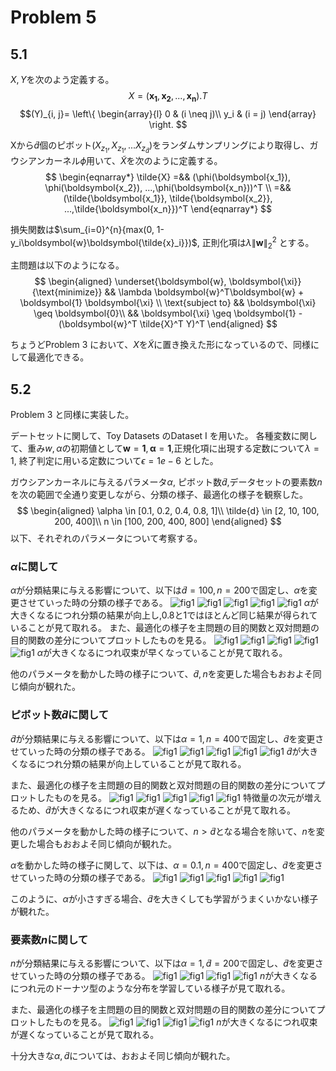 # Problem 5

## 5.1
$X, Y$を次のよう定義する。
$$X=(\boldsymbol{x_1}, \boldsymbol{x_2}, ... ,\boldsymbol{x_n}).T$$
$$(Y)_{i, j}= \left\{
    \begin{array}{l}
       0  & (i \neq j)\\
       y_i & (i = j)
    \end{array}
  \right. $$

Xから$\tilde{d}$個のピボット$(X_{z_1}, X_{z_1}, ...X_{z_{\tilde{d}}})$をランダムサンプリングにより取得し、ガウシアンカーネル$\phi$用いて、$\tilde{X}$を次のように定義する。
$$
\begin{eqnarray*}
\tilde{X} =&& (\phi(\boldsymbol{x_1}), \phi(\boldsymbol{x_2}), ...,\phi(\boldsymbol{x_n}))^T \\
 =&& (\tilde{\boldsymbol{x_1}}, \tilde{\boldsymbol{x_2}}, ...,\tilde{\boldsymbol{x_n}})^T
\end{eqnarray*}
$$

損失関数は$\sum_{i=0}^{n}{max(0, 1-y_i\boldsymbol{w}\boldsymbol{\tilde{x}_i}})$, 正則化項は$\lambda \|\boldsymbol{w}\|_2^2$ とする。

主問題は以下のようになる。
$$
\begin{aligned}
 \underset{\boldsymbol{w}, \boldsymbol{\xi}} {\text{minimize}} && \lambda \boldsymbol{w}^T\boldsymbol{w} + \boldsymbol{1} \boldsymbol{\xi}  \\
\text{subject to} && \boldsymbol{\xi} \geq \boldsymbol{0}\\
 && \boldsymbol{\xi} \geq \boldsymbol{1} - (\boldsymbol{w}^T \tilde{X}^T Y)^T
  \end{aligned}
$$

ちょうどProblem 3 において、$X$を$\tilde{X}$に置き換えた形になっているので、同様にして最適化できる。

## 5.2
Problem 3 と同様に実装した。

デートセットに関して、Toy Datasets のDataset I を用いた。
各種変数に関して、重み$w, \alpha$の初期値として$\boldsymbol{w}=\boldsymbol{1}, \boldsymbol{\alpha}=\boldsymbol{1}$,正規化項に出現する定数について$\lambda = 1$, 終了判定に用いる定数について$\epsilon = 1e-6$ とした。

ガウシアンカーネルに与えるパラメータ$\alpha$, ピボット数$\tilde{d}$,データセットの要素数$n$を次の範囲で全通り変更しながら、分類の様子、最適化の様子を観察した。
$$
\begin{aligned}
\alpha \in [0.1, 0.2, 0.4, 0.8, 1]\\
\tilde{d} \in [2, 10, 100, 200, 400]\\
n \in [100, 200, 400, 800]
\end{aligned}
$$
以下、それぞれのパラメータについて考察する。

### $\alpha$に関して
$\alpha$が分類結果に与える影響について、以下は$\tilde{d}=100, n=200$で固定し、$\alpha$を変更させていった時の分類の様子である。
![fig1](md/fig/plot/200_100_0.1.png)
![fig1](md/fig/plot/200_100_0.2.png)
![fig1](md/fig/plot/200_100_0.4.png)
![fig1](md/fig/plot/200_100_0.8.png)
![fig1](md/fig/plot/200_100_1.png)
$\alpha$が大きくなるにつれ分類の結果が向上し,0.8と1ではほとんど同じ結果が得られていることが見て取れる。
また、最適化の様子を主問題の目的関数と双対問題の目的関数の差分についてプロットしたものを見る。
![fig1](md/fig/diff/200_100_0.1.png)
![fig1](md/fig/diff/200_100_0.2.png)
![fig1](md/fig/diff/200_100_0.4.png)
![fig1](md/fig/diff/200_100_0.8.png)
![fig1](md/fig/diff/200_100_1.png)
$\alpha$が大きくなるにつれ収束が早くなっていることが見て取れる。

他のパラメータを動かした時の様子について、$\tilde{d}, n$を変更した場合もおおよそ同じ傾向が観れた。

### ピボット数$\tilde{d}$に関して
$\tilde{d}$が分類結果に与える影響について、以下は$\alpha=1, n=400$で固定し、$\tilde{d}$を変更させていった時の分類の様子である。
![fig1](md/fig/plot/400_2_1.png)
![fig1](md/fig/plot/400_10_1.png)
![fig1](md/fig/plot/400_100_1.png)
![fig1](md/fig/plot/400_200_1.png)
![fig1](md/fig/plot/400_400_1.png)
$\tilde{d}$が大きくなるにつれ分類の結果が向上していることが見て取れる。

また、最適化の様子を主問題の目的関数と双対問題の目的関数の差分についてプロットしたものを見る。
![fig1](md/fig/diff/400_2_1.png)
![fig1](md/fig/diff/400_10_1.png)
![fig1](md/fig/diff/400_100_1.png)
![fig1](md/fig/diff/400_200_1.png)
![fig1](md/fig/diff/400_400_1.png)
特徴量の次元が増えるため、$\tilde{d}$が大きくなるにつれ収束が遅くなっていることが見て取れる。

他のパラメータを動かした時の様子について、$n>\tilde{d}$となる場合を除いて、$n$を変更した場合もおおよそ同じ傾向が観れた。

$\alpha$を動かした時の様子に関して、以下は、$\alpha=0.1, n=400$で固定し、$\tilde{d}$を変更させていった時の分類の様子である。
![fig1](md/fig/plot/400_2_0.1.png)
![fig1](md/fig/plot/400_10_0.1.png)
![fig1](md/fig/plot/400_100_0.1.png)
![fig1](md/fig/plot/400_200_0.1.png)
![fig1](md/fig/plot/400_400_0.1.png)

このように、$\alpha$が小さすぎる場合、$\tilde{d}$を大きくしても学習がうまくいかない様子が観れた。

### 要素数$n$に関して
$n$が分類結果に与える影響について、以下は$\alpha=1, \tilde{d}=200$で固定し、$\tilde{d}$を変更させていった時の分類の様子である。
![fig1](md/fig/plot/100_100_1.png)
![fig1](md/fig/plot/200_100_1.png)
![fig1](md/fig/plot/400_100_1.png)
![fig1](md/fig/plot/800_100_1.png)
$n$が大きくなるにつれ元のドーナツ型のような分布を学習している様子が見て取れる。

また、最適化の様子を主問題の目的関数と双対問題の目的関数の差分についてプロットしたものを見る。
![fig1](md/fig/diff/100_2_1.png)
![fig1](md/fig/diff/200_10_1.png)
![fig1](md/fig/diff/400_100_1.png)
![fig1](md/fig/diff/800_200_1.png)
$n$が大きくなるにつれ収束が遅くなっていることが見て取れる。

十分大きな$\alpha, \tilde{d}$については、おおよそ同じ傾向が観れた。